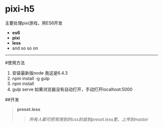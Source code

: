 # pixi-h5
主要处理pixi游戏，用ES6开发
* **es6**
* **pixi**
* **less**
* and so so on

****
#使用方法
1. 安装最新版node 我这是6.4.3
2. npm install -g gulp
3. npm install
4. gulp serve
如果浏览器没有自动打开，手动打开localhost:5000


##开发
> **preset.less**
>> *所有人都可把常用到的css封装到preset.less里，上传到master*